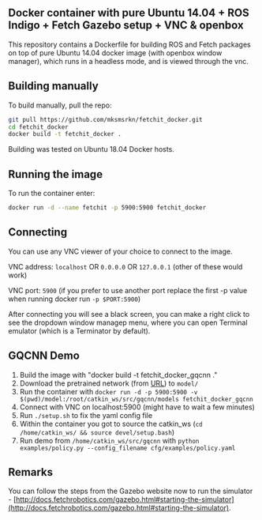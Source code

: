 ## Docker container with pure Ubuntu 14.04 + ROS Indigo + Fetch Gazebo setup + VNC & openbox

This repository contains a Dockerfile for building ROS and Fetch packages on top of pure Ubuntu 14.04 docker image (with openbox window manager), which runs in a headless mode, and is viewed through the vnc.

## Building manually

To build manually, pull the repo:

```bash
git pull https://github.com/mksmsrkn/fetchit_docker.git
cd fetchit_docker
docker build -t fetchit_docker .
```

Building was tested on Ubuntu 18.04 Docker hosts.

## Running the image

To run the container enter:

```bash
docker run -d --name fetchit -p 5900:5900 fetchit_docker
```

## Connecting

You can use any VNC viewer of your choice to connect to the image.

VNC address: `localhost` OR `0.0.0.0` OR `127.0.0.1` (other of these would work)

VNC port: `5900` 
(if you prefer to use another port replace the first -p value when running docker run `-p $PORT:5900`)

After connecting you will see a black screen, you can make a right click to see the dropdown window managep menu, where you can open Terminal emulator (which is a Terminator by default).

## GQCNN Demo
1. Build the image with "docker build -t fetchit_docker_gqcnn ."
2. Download the pretrained network (from [URL](https://berkeley.app.box.com/s/szbchyt3tou9e4ct6dz8c5v99vhx0s84/folder/27403942113)) to `model/`
3. Run the container with `docker run -d -p 5900:5900 -v $(pwd)/model:/root/catkin_ws/src/gqcnn/models fetchit_docker_gqcnn`
4. Connect with VNC on localhost:5900 (might have to wait a few minutes)
5. Run `./setup.sh` to fix the yaml config file
6. Within the container you got to source the catkin_ws (`cd /home/catkin_ws/ && source devel/setup.bash`)
7. Run demo from `/home/catkin_ws/src/gqcnn` with `python examples/policy.py --config_filename cfg/examples/policy.yaml`

## Remarks
You can follow the steps from the Gazebo website now to run the simulator - [http://docs.fetchrobotics.com/gazebo.html#starting-the-simulator](http://docs.fetchrobotics.com/gazebo.html#starting-the-simulator).

